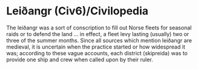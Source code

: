 # Leiðangr (Civ6)/Civilopedia

The leiðangr was a sort of conscription to fill out Norse fleets for seasonal raids or to defend the land … in effect, a fleet levy lasting (usually) two or three of the summer months. Since all sources which mention leiðangr are medieval, it is uncertain when the practice started or how widespread it was; according to these vague accounts, each district (skipreida) was to provide one ship and crew when called upon by their ruler.